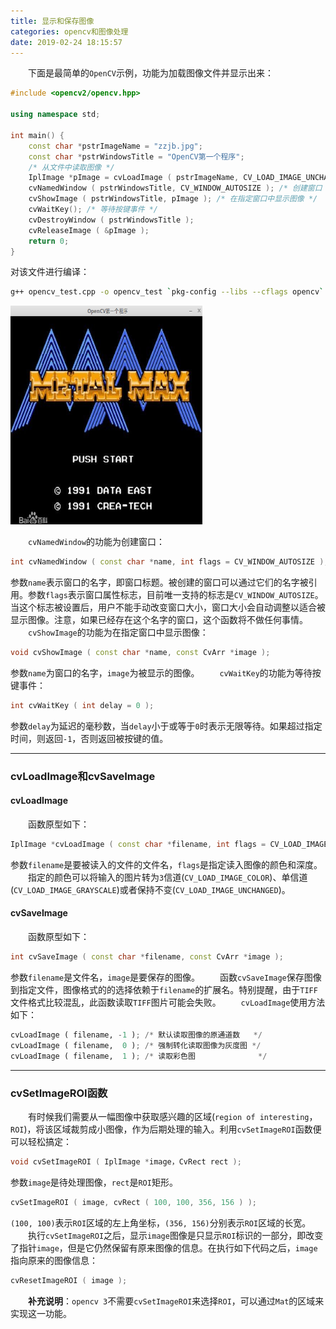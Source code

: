 ```yaml
---
title: 显示和保存图像
categories: opencv和图像处理
date: 2019-02-24 18:15:57
---
```

&emsp;&emsp;下面是最简单的`OpenCV`示例，功能为加载图像文件并显示出来：<!--more-->

``` cpp
#include <opencv2/opencv.hpp>

using namespace std;

int main() {
    const char *pstrImageName = "zzjb.jpg";
    const char *pstrWindowsTitle = "OpenCV第一个程序";
    /* 从文件中读取图像 */
    IplImage *pImage = cvLoadImage ( pstrImageName, CV_LOAD_IMAGE_UNCHANGED );
    cvNamedWindow ( pstrWindowsTitle, CV_WINDOW_AUTOSIZE ); /* 创建窗口 */
    cvShowImage ( pstrWindowsTitle, pImage ); /* 在指定窗口中显示图像 */
    cvWaitKey(); /* 等待按键事件 */
    cvDestroyWindow ( pstrWindowsTitle );
    cvReleaseImage ( &pImage );
    return 0;
}
```

对该文件进行编译：

``` bash
g++ opencv_test.cpp -o opencv_test `pkg-config --libs --cflags opencv`
```

<img src="./显示和保存图像/1.png" height="350" width="307">

&emsp;&emsp;`cvNamedWindow`的功能为创建窗口：

``` cpp
int cvNamedWindow ( const char *name, int flags = CV_WINDOW_AUTOSIZE );
```

参数`name`表示窗口的名字，即窗口标题。被创建的窗口可以通过它们的名字被引用。参数`flags`表示窗口属性标志，目前唯一支持的标志是`CV_WINDOW_AUTOSIZE`。当这个标志被设置后，用户不能手动改变窗口大小，窗口大小会自动调整以适合被显示图像。注意，如果已经存在这个名字的窗口，这个函数将不做任何事情。
&emsp;&emsp;`cvShowImage`的功能为在指定窗口中显示图像：

``` cpp
void cvShowImage ( const char *name, const CvArr *image );
```

参数`name`为窗口的名字，`image`为被显示的图像。
&emsp;&emsp;`cvWaitKey`的功能为等待按键事件：

``` cpp
int cvWaitKey ( int delay = 0 );
```

参数`delay`为延迟的毫秒数，当`delay`小于或等于`0`时表示无限等待。如果超过指定时间，则返回`-1`，否则返回被按键的值。

---

### cvLoadImage和cvSaveImage

#### cvLoadImage

&emsp;&emsp;函数原型如下：

``` cpp
IplImage *cvLoadImage ( const char *filename, int flags = CV_LOAD_IMAGE_COLOR );
```

参数`filename`是要被读入的文件的文件名，`flags`是指定读入图像的颜色和深度。
&emsp;&emsp;指定的颜色可以将输入的图片转为`3`信道(`CV_LOAD_IMAGE_COLOR`)、单信道(`CV_LOAD_IMAGE_GRAYSCALE`)或者保持不变(`CV_LOAD_IMAGE_UNCHANGED`)。

#### cvSaveImage

&emsp;&emsp;函数原型如下：

``` cpp
int cvSaveImage ( const char *filename, const CvArr *image );
```

参数`filename`是文件名，`image`是要保存的图像。
&emsp;&emsp;函数`cvSaveImage`保存图像到指定文件，图像格式的的选择依赖于`filename`的扩展名。特别提醒，由于`TIFF`文件格式比较混乱，此函数读取`TIFF`图片可能会失败。
&emsp;&emsp;`cvLoadImage`使用方法如下：

``` python
cvLoadImage ( filename, -1 ); /* 默认读取图像的原通道数   */
cvLoadImage ( filename,  0 ); /* 强制转化读取图像为灰度图 */
cvLoadImage ( filename,  1 ); /* 读取彩色图              */
```

---

### cvSetImageROI函数

&emsp;&emsp;有时候我们需要从一幅图像中获取感兴趣的区域(`region of interesting`，`ROI`)，将该区域裁剪成小图像，作为后期处理的输入。利用`cvSetImageROI`函数便可以轻松搞定：

``` cpp
void cvSetImageROI ( IplImage *image，CvRect rect );
```

参数`image`是待处理图像，`rect`是`ROI`矩形。

``` cpp
cvSetImageROI ( image, cvRect ( 100, 100, 356, 156 ) );
```

`(100, 100)`表示`ROI`区域的左上角坐标，`(356, 156)`分别表示`ROI`区域的长宽。
&emsp;&emsp;执行`cvSetImageROI`之后，显示`image`图像是只显示`ROI`标识的一部分，即改变了指针`image`，但是它仍然保留有原来图像的信息。在执行如下代码之后，`image`指向原来的图像信息：

``` cpp
cvResetImageROI ( image );
```

&emsp;&emsp;**补充说明**：`opencv 3`不需要`cvSetImageROI`来选择`ROI`，可以通过`Mat`的区域来实现这一功能。